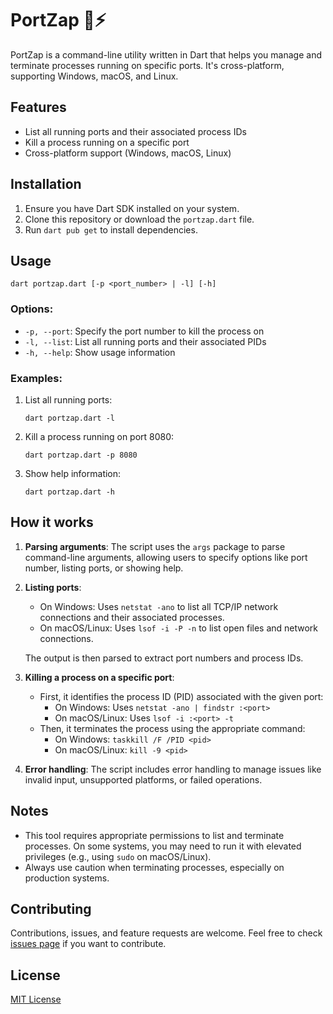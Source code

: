 # PortZap 🚀⚡

PortZap is a command-line utility written in Dart that helps you manage and terminate processes running on specific ports. It's cross-platform, supporting Windows, macOS, and Linux.

## Features

- List all running ports and their associated process IDs
- Kill a process running on a specific port
- Cross-platform support (Windows, macOS, Linux)

## Installation

1. Ensure you have Dart SDK installed on your system.
2. Clone this repository or download the `portzap.dart` file.
3. Run `dart pub get` to install dependencies.

## Usage

```
dart portzap.dart [-p <port_number> | -l] [-h]
```

### Options:

- `-p, --port`: Specify the port number to kill the process on
- `-l, --list`: List all running ports and their associated PIDs
- `-h, --help`: Show usage information

### Examples:

1. List all running ports:
   ```
   dart portzap.dart -l
   ```

2. Kill a process running on port 8080:
   ```
   dart portzap.dart -p 8080
   ```

3. Show help information:
   ```
   dart portzap.dart -h
   ```

## How it works

1. **Parsing arguments**: The script uses the `args` package to parse command-line arguments, allowing users to specify options like port number, listing ports, or showing help.

2. **Listing ports**:
   - On Windows: Uses `netstat -ano` to list all TCP/IP network connections and their associated processes.
   - On macOS/Linux: Uses `lsof -i -P -n` to list open files and network connections.

   The output is then parsed to extract port numbers and process IDs.

3. **Killing a process on a specific port**:
   - First, it identifies the process ID (PID) associated with the given port:
     - On Windows: Uses `netstat -ano | findstr :<port>`
     - On macOS/Linux: Uses `lsof -i :<port> -t`
   - Then, it terminates the process using the appropriate command:
     - On Windows: `taskkill /F /PID <pid>`
     - On macOS/Linux: `kill -9 <pid>`

4. **Error handling**: The script includes error handling to manage issues like invalid input, unsupported platforms, or failed operations.

## Notes

- This tool requires appropriate permissions to list and terminate processes. On some systems, you may need to run it with elevated privileges (e.g., using `sudo` on macOS/Linux).
- Always use caution when terminating processes, especially on production systems.

## Contributing

Contributions, issues, and feature requests are welcome. Feel free to check [issues page](link_to_issues) if you want to contribute.

## License

[MIT License](link_to_license)

